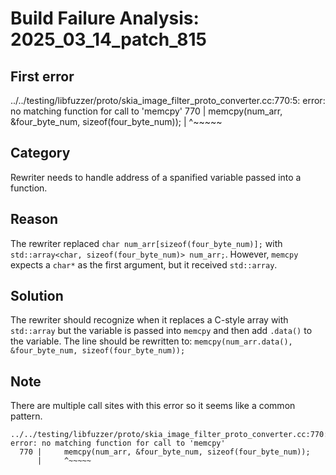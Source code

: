 # Build Failure Analysis: 2025_03_14_patch_815

## First error

../../testing/libfuzzer/proto/skia_image_filter_proto_converter.cc:770:5: error: no matching function for call to 'memcpy'
  770 |     memcpy(num_arr, &four_byte_num, sizeof(four_byte_num));
      |     ^~~~~~

## Category
Rewriter needs to handle address of a spanified variable passed into a function.

## Reason
The rewriter replaced `char num_arr[sizeof(four_byte_num)];` with `std::array<char, sizeof(four_byte_num)> num_arr;`. However, `memcpy` expects a `char*` as the first argument, but it received `std::array`.

## Solution
The rewriter should recognize when it replaces a C-style array with `std::array` but the variable is passed into `memcpy` and then add `.data()` to the variable. The line should be rewritten to:
`memcpy(num_arr.data(), &four_byte_num, sizeof(four_byte_num));`

## Note
There are multiple call sites with this error so it seems like a common pattern.
```
../../testing/libfuzzer/proto/skia_image_filter_proto_converter.cc:770:5: error: no matching function for call to 'memcpy'
  770 |     memcpy(num_arr, &four_byte_num, sizeof(four_byte_num));
      |     ^~~~~~